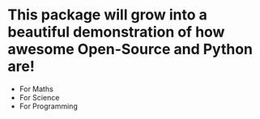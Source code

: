 # This package will grow into a beautiful demonstration of how awesome Open-Source and Python are!

- For Maths
- For Science
- For Programming
